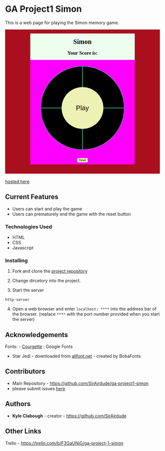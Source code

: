 # GA Project1 Simon
This is a web page for playing the Simon memory game.

![preview](./img/simon-main.png)

[hosted here](https://sirairdude.github.io/ga-project1-simon/)

## Current Features

- Users can start and play the game
- Users can prematurely end the game with the reset button

### Technologies Used

- HTML
- CSS
- Javascript

### Installing

1. Fork and clone the [project repository](https://github.com/SirAirdude/ga-project1-simon)

2. Change dircetory into the project.

3. Start the server
```
http-server
```

4. Open a web browser and enter `localhost: ****` into the address bar of the browser. (replace `****` with the port number provided when you start the server)

## Acknowledgements

Fonts: - [Courgette](https://fonts.google.com/specimen/Courgette) : Google Fonts 
 - Star Jedi - downloaded from [allfont.net](http://allfont.net/download/star-jedi/) - created by BobaFonts

## Contributors

- Main Repository - https://github.com/SirAirdude/ga-project1-simon
- please submit issues [here](https://github.com/SirAirdude/ga-project1-simon/issues)

## Authors

* **Kyle Clabough** - creator - https://github.com/SirAirdude

## Other Links 

Trello - https://trello.com/b/F3GaUNiG/ga-project-1-simon

